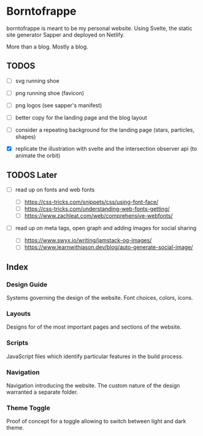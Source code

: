 # Borntofrappe

borntofrappe is meant to be my personal website. Using Svelte, the static site generator Sapper and deployed on Netlify.

More than a blog. Mostly a blog.

## TODOS

- [ ] svg running shoe

- [ ] png running shoe (favicon)

- [ ] png logos (see sapper's manifest)

- [ ] better copy for the landing page and the blog layout

- [ ] consider a repeating background for the landing page (stars, particles, shapes)

- [x] replicate the illustration with svelte and the intersection observer api (to animate the orbit)

## TODOS Later

- [ ] read up on fonts and web fonts

  - [ ] https://css-tricks.com/snippets/css/using-font-face/
  - [ ] https://css-tricks.com/understanding-web-fonts-getting/
  - [ ] https://www.zachleat.com/web/comprehensive-webfonts/

- [ ] read up on meta tags, open graph and adding images for social sharing

  - [ ] https://www.swyx.io/writing/jamstack-og-images/
  - [ ] https://www.learnwithjason.dev/blog/auto-generate-social-image/

## Index

### Design Guide

Systems governing the design of the website. Font choices, colors, icons.

### Layouts

Designs for of the most important pages and sections of the website.

### Scripts

JavaScript files which identify particular features in the build process.

### Navigation

Navigation introducing the website. The custom nature of the design warranted a separate folder.

### Theme Toggle

Proof of concept for a toggle allowing to switch between light and dark theme.
